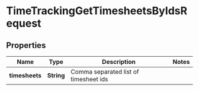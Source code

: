 

# TimeTrackingGetTimesheetsByIdsRequest


## Properties

| Name | Type | Description | Notes |
|------------ | ------------- | ------------- | -------------|
|**timesheets** | **String** | Comma separated list of timesheet ids |  |



